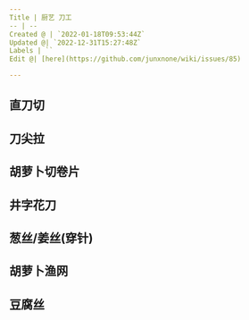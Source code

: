 ```yaml
---
Title | 厨艺 刀工
-- | --
Created @ | `2022-01-18T09:53:44Z`
Updated @| `2022-12-31T15:27:48Z`
Labels | ``
Edit @| [here](https://github.com/junxnone/wiki/issues/85)

---
```



## 直刀切
## 刀尖拉
## 胡萝卜切卷片
## 井字花刀
## 葱丝/姜丝(穿针)
## 胡萝卜渔网
## 豆腐丝
